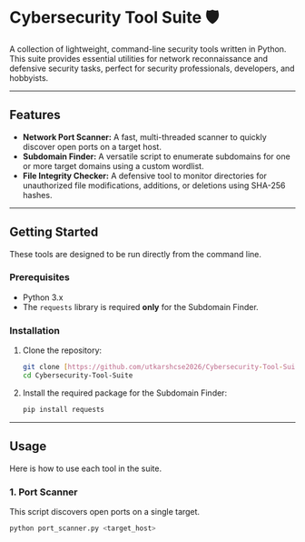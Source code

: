 # Cybersecurity Tool Suite 🛡️

A collection of lightweight, command-line security tools written in Python. This suite provides essential utilities for network reconnaissance and defensive security tasks, perfect for security professionals, developers, and hobbyists.

---

## Features

-   **Network Port Scanner:** A fast, multi-threaded scanner to quickly discover open ports on a target host.
-   **Subdomain Finder:** A versatile script to enumerate subdomains for one or more target domains using a custom wordlist.
-   **File Integrity Checker:** A defensive tool to monitor directories for unauthorized file modifications, additions, or deletions using SHA-256 hashes.

---

## Getting Started

These tools are designed to be run directly from the command line.

### Prerequisites

-   Python 3.x
-   The `requests` library is required **only** for the Subdomain Finder.

### Installation

1.  Clone the repository:
    ```sh
    git clone [https://github.com/utkarshcse2026/Cybersecurity-Tool-Suite.git](https://github.com/utkarshcse2026/Cybersecurity-Tool-Suite.git)
    cd Cybersecurity-Tool-Suite
    ```
2.  Install the required package for the Subdomain Finder:
    ```sh
    pip install requests
    ```

---

## Usage

Here is how to use each tool in the suite.

### 1. Port Scanner

This script discovers open ports on a single target.

```sh
python port_scanner.py <target_host>
